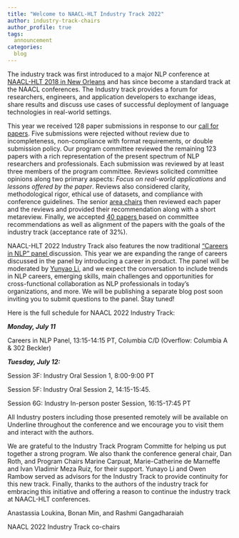 ```yaml
---
title: "Welcome to NAACL-HLT Industry Track 2022"
author: industry-track-chairs
author_profile: true
tags:
  announcement
categories:
  blog
---
```


The industry track was first introduced to a major NLP conference at [NAACL-HLT 2018 in New Orleans](https://naacl2018.wordpress.com/2017/12/01/greetings-from-the-industry-track/) and has since become a standard track at the NAACL conferences. The Industry track provides a forum for researchers, engineers, and application developers to exchange ideas, share results and discuss use cases of successful deployment of language technologies in real-world settings.

This year we received 128 paper submissions in response to our [call for papers](https://2022.naacl.org/calls/industry/). Five submissions were rejected without review due to incompleteness, non-compliance with format requirements, or double submission policy. Our program committee reviewed the remaining 123 papers with a rich representation of the present spectrum of NLP researchers and professionals. Each submission was reviewed by at least three members of the program committee. Reviews solicited committee opinions along two primary aspects: _Focus on real-world applications_ and _lessons offered by the paper_. Reviews also considered clarity, methodological rigor, ethical use of datasets, and compliance with conference guidelines. The senior [area chairs](https://2022.naacl.org/committees/industry/) then reviewed each paper and the reviews and provided their recommendation along with a short metareview. Finally, we accepted [40 papers ](https://2022.naacl.org/program/accepted_papers/#industry-track)based on committee recommendations as well as alignment of the papers with the goals of the industry track (acceptance rate of 32%). 

NAACL-HLT 2022 Industry Track also features the now traditional  [“Careers in NLP” panel ](https://2022.naacl.org/program/keynotes-panels/#panel-careers-in-nlp)discussion. This year we are expanding the range of careers discussed in the panel by introducing a career in product. The panel will be moderated by [Yunyao Li,](https://yunyaoli.github.io/) and we expect the conversation to include trends in NLP careers, emerging skills, main challenges and opportunities for cross-functional collaboration as NLP professionals in today’s organizations, and more. We will be publishing a separate blog post soon inviting you to submit questions to the panel. Stay tuned!

Here is the full schedule for NAACL 2022 Industry Track:

**_Monday, July 11_**

Careers in NLP Panel, 13:15-14:15 PT, Columbia C/D (Overflow: Columbia A & 302 Beckler) 

**_Tuesday, July 12:_**

Session 3F: Industry Oral Session 1, 8:00-9:00 PT

Session 5F: Industry Oral Session 2, 14:15-15:45.

Session 6G: Industry In-person poster Session, 16:15-17:45 PT 

All Industry posters including those presented remotely will be available on Underline throughout the conference and we encourage you to visit them and interact with the authors. 

We are grateful to the Industry Track Program Committe for helping us put together a strong program. We also thank the conference general chair, Dan Roth, and Program Chairs Marine Carpuat, Marie-Catherine de Marneffe and Ivan Vladimir Meza Ruiz, for their support. Yunayo Li and Owen Rambow served as advisors for the Industry Track to provide continuity for this new track. Finally, thanks to the authors of the industry track for embracing this initiative and offering a reason to continue the industry track at NAACL-HLT conferences.

Anastassia Loukina, Bonan Min, and Rashmi Gangadharaiah

NAACL 2022 Industry Track co-chairs
